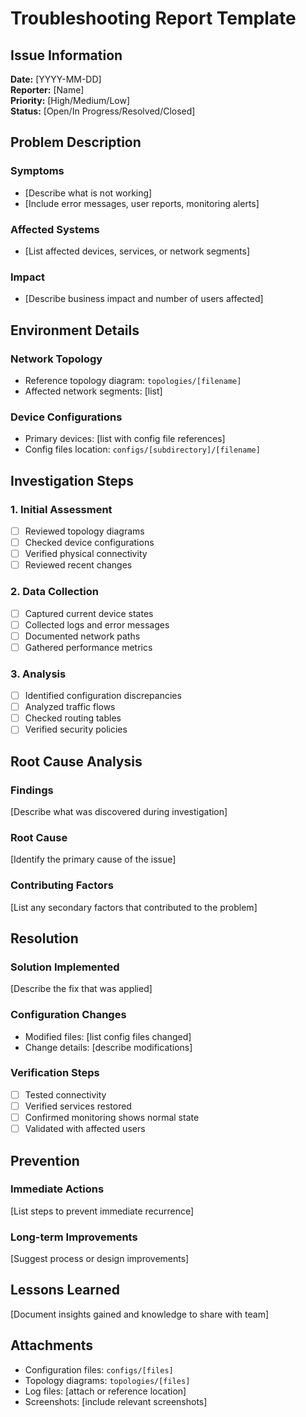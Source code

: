 # Troubleshooting Report Template

## Issue Information

**Date:** [YYYY-MM-DD]  
**Reporter:** [Name]  
**Priority:** [High/Medium/Low]  
**Status:** [Open/In Progress/Resolved/Closed]

## Problem Description

### Symptoms
- [Describe what is not working]
- [Include error messages, user reports, monitoring alerts]

### Affected Systems
- [List affected devices, services, or network segments]

### Impact
- [Describe business impact and number of users affected]

## Environment Details

### Network Topology
- Reference topology diagram: `topologies/[filename]`
- Affected network segments: [list]

### Device Configurations
- Primary devices: [list with config file references]
- Config files location: `configs/[subdirectory]/[filename]`

## Investigation Steps

### 1. Initial Assessment
- [ ] Reviewed topology diagrams
- [ ] Checked device configurations
- [ ] Verified physical connectivity
- [ ] Reviewed recent changes

### 2. Data Collection
- [ ] Captured current device states
- [ ] Collected logs and error messages
- [ ] Documented network paths
- [ ] Gathered performance metrics

### 3. Analysis
- [ ] Identified configuration discrepancies
- [ ] Analyzed traffic flows
- [ ] Checked routing tables
- [ ] Verified security policies

## Root Cause Analysis

### Findings
[Describe what was discovered during investigation]

### Root Cause
[Identify the primary cause of the issue]

### Contributing Factors
[List any secondary factors that contributed to the problem]

## Resolution

### Solution Implemented
[Describe the fix that was applied]

### Configuration Changes
- Modified files: [list config files changed]
- Change details: [describe modifications]

### Verification Steps
- [ ] Tested connectivity
- [ ] Verified services restored
- [ ] Confirmed monitoring shows normal state
- [ ] Validated with affected users

## Prevention

### Immediate Actions
[List steps to prevent immediate recurrence]

### Long-term Improvements
[Suggest process or design improvements]

## Lessons Learned

[Document insights gained and knowledge to share with team]

## Attachments

- Configuration files: `configs/[files]`
- Topology diagrams: `topologies/[files]`
- Log files: [attach or reference location]
- Screenshots: [include relevant screenshots]